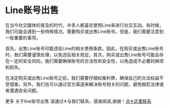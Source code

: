 # Line账号出售

在当今社交媒体的普及的时代，许多人都喜欢使用Line来进行社交互动。有时候，我们可能会遇到一些特殊情况，需要购买或出售Line账号。但是，我们需要注意到一些重要的事项。

首先，出售Line账号可能违反Line的相关使用条款。因此，在购买或出售Line账号时，我们需要谨慎处理，以免违反相关规定。其次，购买或出售Line账号可能会存在一定的安全风险。我们需要确保账号的合法性和安全性，以免造成不必要的麻烦和损失。

在决定购买或出售Line账号之前，我们需要仔细权衡利弊，确保自己的合法权益不受侵害。另外，我们也可以通过官方渠道来解决账号相关的问题，避免触犯法律或者遭遇安全问题。

更多 关于line账号出售 请通过✈与我们联系，感谢阅读,谢谢！[点✈这里联系](https://t.me/gngwzh)